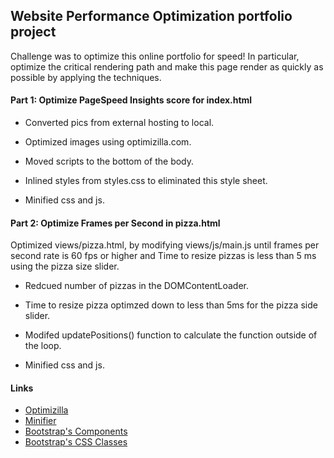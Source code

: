 ## Website Performance Optimization portfolio project

Challenge was to optimize this online portfolio for speed! In particular, optimize the critical rendering path and make this page render as quickly as possible by applying the techniques.

#### Part 1: Optimize PageSpeed Insights score for index.html

 * Converted pics from external hosting to local.
 
 * Optimized images using optimizilla.com.
 
 * Moved scripts to the bottom of the body.
 
 * Inlined styles from styles.css to eliminated this style sheet.
 
 * Minified css and js.


#### Part 2: Optimize Frames per Second in pizza.html

Optimized views/pizza.html, by modifying views/js/main.js until frames per second rate is 60 fps or higher and Time to resize pizzas is less than 5 ms using the pizza size slider.
 
 * Redcued number of pizzas in the DOMContentLoader.
 
 * Time to resize pizza optimzed down to less than 5ms for the pizza side slider.
 
 * Modifed updatePositions() function to calculate the function outside of the loop.

 * Minified css and js.

#### Links

* <a href="http://optimizilla.com">Optimizilla</a>
* <a href="https://www.minifier.org/">Minifier</a>
* <a href="http://getbootstrap.com/components/">Bootstrap's Components</a>
* <a href="http://getbootstrap.com/css/">Bootstrap's CSS Classes</a>
